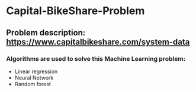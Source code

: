 # Capital-BikeShare-Problem

## Problem description: https://www.capitalbikeshare.com/system-data

### Algorithms are used to solve this Machine Learning problem:

- Linear regression
- Neural Network
- Random forest
